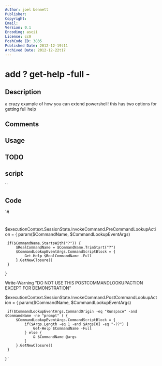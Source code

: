 ```yaml
---
Author: joel bennett
Publisher: 
Copyright: 
Email: 
Version: 0.1
Encoding: ascii
License: cc0
PoshCode ID: 3835
Published Date: 2012-12-19t11
Archived Date: 2012-12-22t17
---
```


# add ? get-help -full - 

## Description

a crazy example of how you can extend powershell! this has two options for getting full help

## Comments



## Usage



## TODO



## script

``

## Code

`#
 #
 $executionContext.SessionState.InvokeCommand.PreCommandLookupAction = {
     param($CommandName, $CommandLookupEventArgs)
 
     if($CommandName.StartsWith("?")) {
         $RealCommandName = $CommandName.TrimStart("?")
         $CommandLookupEventArgs.CommandScriptBlock = {
             Get-Help $RealCommandName -Full
         }.GetNewClosure()
     }
 }
 
 
 Write-Warning "DO NOT USE THIS POSTCOMMANDLOOKUPACTION EXCEPT FOR DEMONSTRATION"
 
 $executionContext.SessionState.InvokeCommand.PostCommandLookupAction = {
     param($CommandName, $CommandLookupEventArgs)
 
     if($CommandLookupEventArgs.CommandOrigin -eq "Runspace" -and $CommandName -ne "prompt" ) {
         $CommandLookupEventArgs.CommandScriptBlock = {
             if($Args.Length -eq 1 -and $Args[0] -eq "-??") {
                 Get-Help $CommandName -Full
             } else {
                 & $CommandName @args
             }
         }.GetNewClosure()
     }
 }
`

